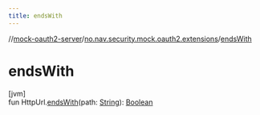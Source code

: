 ```yaml
---
title: endsWith
---
```

//[mock-oauth2-server](../../index.html)/[no.nav.security.mock.oauth2.extensions](index.html)/[endsWith](ends-with.html)



# endsWith



[jvm]\
fun HttpUrl.[endsWith](ends-with.html)(path: [String](https://kotlinlang.org/api/latest/jvm/stdlib/kotlin/-string/index.html)): [Boolean](https://kotlinlang.org/api/latest/jvm/stdlib/kotlin/-boolean/index.html)





